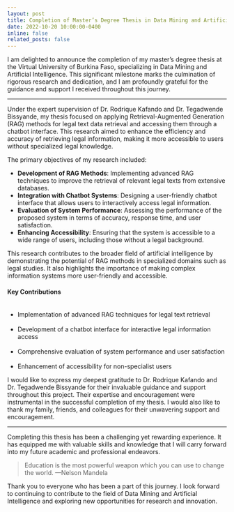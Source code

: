 ```yaml
---
layout: post
title: Completion of Master’s Degree Thesis in Data Mining and Artificial Intelligence
date: 2022-10-20 10:00:00-0400
inline: false
related_posts: false
---
```


I am delighted to announce the completion of my master’s degree thesis at the Virtual University of Burkina Faso, specializing in Data Mining and Artificial Intelligence. This significant milestone marks the culmination of rigorous research and dedication, and I am profoundly grateful for the guidance and support I received throughout this journey.

---

Under the expert supervision of Dr. Rodrique Kafando and Dr. Tegadwende Bissyande, my thesis focused on applying Retrieval-Augmented Generation (RAG) methods for legal text data retrieval and accessing them through a chatbot interface. This research aimed to enhance the efficiency and accuracy of retrieving legal information, making it more accessible to users without specialized legal knowledge.

The primary objectives of my research included:

- **Development of RAG Methods**: Implementing advanced RAG techniques to improve the retrieval of relevant legal texts from extensive databases.
- **Integration with Chatbot Systems**: Designing a user-friendly chatbot interface that allows users to interactively access legal information.
- **Evaluation of System Performance**: Assessing the performance of the proposed system in terms of accuracy, response time, and user satisfaction.
- **Enhancing Accessibility**: Ensuring that the system is accessible to a wide range of users, including those without a legal background.

This research contributes to the broader field of artificial intelligence by demonstrating the potential of RAG methods in specialized domains such as legal studies. It also highlights the importance of making complex information systems more user-friendly and accessible.

#### Key Contributions

<ul>
    <li>Implementation of advanced RAG techniques for legal text retrieval</li>
    <li>Development of a chatbot interface for interactive legal information access</li>
    <li>Comprehensive evaluation of system performance and user satisfaction</li>
    <li>Enhancement of accessibility for non-specialist users</li>
</ul>

I would like to express my deepest gratitude to Dr. Rodrique Kafando and Dr. Tegadwende Bissyande for their invaluable guidance and support throughout this project. Their expertise and encouragement were instrumental in the successful completion of my thesis. I would also like to thank my family, friends, and colleagues for their unwavering support and encouragement.

---

Completing this thesis has been a challenging yet rewarding experience. It has equipped me with valuable skills and knowledge that I will carry forward into my future academic and professional endeavors.

> Education is the most powerful weapon which you can use to change the world.
> —Nelson Mandela

Thank you to everyone who has been a part of this journey. I look forward to continuing to contribute to the field of Data Mining and Artificial Intelligence and exploring new opportunities for research and innovation.
